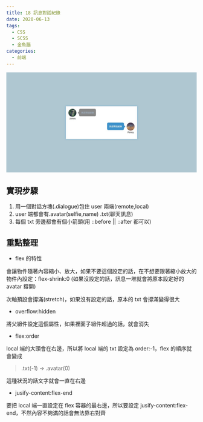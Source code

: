 ```yaml
---
title: 18 訊息對話紀錄
date: 2020-06-13
tags:
  - CSS
  - SCSS
  - 金魚腦
categories:
  - 前端
---
```


![成品](../../.vuepress/public/images/18-completed.jpg)

## 實現步驟

1. 用一個對話方塊(.dialogue)包住 user 兩端(remote,local)
2. user 端都會有.avatar(selfie,name) .txt(聊天訊息)
3. 每個 txt 旁邊都會有個小箭頭(用 ::before || ::after 都可以)

## 重點整理

- flex 的特性

會讓物件隨著內容縮小、放大，如果不要這個設定的話，在不想要跟著縮小放大的物件內設定：flex-shrink:0 (如果沒設定的話，訊息一堆就會將原本設定好的 avatar 撐開)

次軸預設會撐滿(stretch)，如果沒有設定的話，原本的 txt 會撐滿變得很大

- overflow:hidden

將父組件設定這個屬性，如果裡面子組件超過的話，就會消失

- flex:order

local 端的大頭會在右邊，所以將 local 端的 txt 設定為 order:-1，flex 的順序就會變成

> .txt(-1) -> .avatar(0)

這種狀況的話文字就會一直在右邊

- jusify-content:flex-end

要把 local 端一直設定在 flex 容器的最右邊，所以要設定 jusify-content:flex-end，不然內容不夠滿的話會無法靠右對齊
